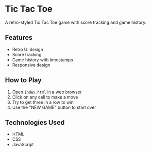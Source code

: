 # Tic Tac Toe

A retro-styled Tic Tac Toe game with score tracking and game history.

## Features
- Retro UI design
- Score tracking
- Game history with timestamps
- Responsive design

## How to Play
1. Open `index.html` in a web browser
2. Click on any cell to make a move
3. Try to get three in a row to win
4. Use the "NEW GAME" button to start over

## Technologies Used
- HTML
- CSS
- JavaScript 